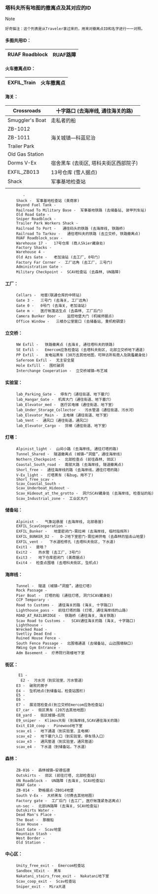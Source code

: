 ### 塔科夫所有地图的撤离点及其对应的ID

> [!NOTE]
>     好奇猫注：这个列表是从Traveler拿过来的，用来对撤离点ID和名字进行一一对照。

#### 多图共用ID：

| RUAF Roadblock | RUAF路障 |
| -------------- | ------ |

#### 火车撤离点ID：

| EXFIL_Train | 火车撤离点 |
| ----------- | ----- |

#### 海关：

| Crossroads      | 十字路口 (去海岸线, 通往海关的路)   |
| --------------- | --------------------- |
| Smuggler's Boat | 走私者的船                 |
| ZB-1012         |                       |
| ZB-1011         | 海关城镇—科蓝尼治             |
| Trailer Park    |                       |
| Old Gas Station |                       |
| Dorms V-Ex      | 宿舍黑车 (去街区, 塔科夫街区西部院子) |
| EXFIL_ZB013     | 13号仓库 (雪人据点)          |
| Shack           | 军事基地检查站               |
|                 |                       |

	        -  
         Shack -  军事基地检查站 (美商家)
         Beyond Fuel Tank -  
         Railroad To Military Base -  军事基地铁路 (去储备站, 装甲列车站)
         Old Road Gate -  
         Sniper Roadblock -  
         Trailer Park Workers Shack -  
         Railroad To Port -   通往码头的铁路 (去海岸线, 铁路桥)
         Railroad To Tarkov -   通往塔科夫的铁路 (去立交桥, 铁路撤离点)
         RUAF Roadblock_scav -  
         Warehouse 17 -   17号仓库 (商人Skier藏身处)
         Factory Shacks -  
         Warehouse 4 -  
         Old Azs Gate -   老加油站 (去工厂, 0号门)
         Factory Far Corner -  工厂远角 (去工厂, 三号门)
         Administration Gate -  
         Military Checkpoint -  SCAV检查站 (去森林, UN路障)
        
#### 工厂：
         Cellars -  地窖(联通仓库的中转站)
         Gate 3 -   三号门 (去海关, 工厂远角)
         Gate 0 -   0号门 (去海关, 老加油站)
         Gate m -   医疗帐篷逃生点 (去森林, 工厂后门)
         Camera Bunker Door -   监控地堡大门 (机械师据点)
         Office Window -   三楼办公室窗口 (去储备站, 重机枪碉堡)

#### 立交桥：
         NW Exfil -   铁路撤离点 (去海关, 通往塔科夫的铁路)
         SE Exfil -   Emercom应急检查站 (去塔科夫街区, 北部立交桥地下通道)
         PP Exfil -   发电站黑车 (30万去其他地图，可拜访所有商人及跳蚤藏身处)
         Saferoom Exfil -  无主安全屋
         Hole Exfill -  围栏破洞
         Interchange Cooperation -  立交桥城镇—布艺城

#### 实验室：
	     lab_Parking_Gate -  停车门（通往街道、地下墓穴）
         lab_Hangar_Gate -  机库大门（通往街道、地下墓穴）
         lab_Elevator_med -  医疗区电梯（通往街道、地下室）
         lab_Under_Storage_Collector -  污水管道（通往街道、污水河）
         lab_Elevator_Main -  主电梯（通往街道、地下室）
         lab_Vent -  通风口（通往街道，通风口）
         lab_Elevator_Cargo -  货梯（通往街道、地下室）

#### 灯塔：
         Alpinist_light -  山间小路 (去海岸线, 通往灯塔的路)
         Tunnel_Shared -  隧道撤离点 (城镇—“洞窟”，通往海岸线)
         Nothern_Checkpoint -  北部检查点 (前往森林, 郊区)
         Coastal_South_road -  南部大路 (去海岸线, 隧道撤离点)
         Shorl_free -  通往海岸线的路 (去海岸线，通往灯塔的路)
         V-Ex_light -  灯塔黑车 (有bug，用不了)
         Shorl_free_scav -  
         Scav_Coastal_South -  
         Scav_Underboat_Hideout -  
         Scav_Hideout_at_the_grotto -  洞穴SCAV藏身处 (去海岸线, 检查站的船)
         Scav_Industrial_zone -  工业区大门

#### 储备站：
         Alpinist -   气象站悬崖 (去海岸线, 北部悬崖)
         EXFIL_ScavCooperation -  
         EXFIL_Bunker -   地堡密闭门-需拉闸 (去海岸线, 临时指挥所)
         EXFIL_BUNKER_D2 -   D-2地下室密门-需拉闸供电 (去森林的狙击山地堡)
         EXFIL_vent -   下水道检修孔 (去塔科夫街区, 下水道)
         Exit1 -  是啥？
         Exit2 -   热水管 (去工厂, 3号门)
         Exit3 -   地下仓库密闭门 (美商据点)
         Exit4 -  检查点围墙 (去塔科夫街区, 坠机点)

#### 海岸线：
         Tunnel -  隧道 (城镇—“洞窟”，通往灯塔)
         Rock Passage -  
         Pier Boat -  灯塔的船 (通往灯塔, 洞穴SCAV藏身处)
         CCP Temporary -  
         Road to Customs -  通往海关的路 (海关, 十字路口)
         Lighthouse_pass -  前往灯塔的路 (灯塔, 通往海岸线的山路)
         ROAD_AT_RAILBRIDGE -  铁路桥 (通往海关, 海关铁路)
         Scav Road to Customs -   SCAV通往海关的路 (海关, 十字路口)
         Lighthouse -  
         Wrecked Road -  
         Svetliy Dead End -  
         Ruined House Fence -  
         South Fence Passage -  北围墙通道 (去储备站, 山边围墙缺口)
         RWing Gym Entrance -  
         Adm Basement -  疗养院行政楼地下室

#### 街区：
          E1 -  
           E2 -  污水河（到实验室、污水管道）
         E3 -  破败的房子
         E4 -  坠机地点(到储备站，检查站围栏)
         E5 -  
         E6 -  
         E7 -  展览馆检查点(到立交桥Emercom应急检查站)
         E7_car -  街区黑车 (20万去其他地图)
         E8_yard -  街区城镇—后院
         E9_sniper -  Klimov大街 (到海岸线,SCAV通往海关的路)
         Exit_E10_coop -  Pinewood地下室
         scav_e1 -  地下通道（到实验室、主电梯）
         scav_e2 -  地下墓穴入口（到实验室，停车场入口）
         scav_e3 -  通风管道（到实验室，通风管道）
         scav_e4 -  下水道（到储备站，下水道）

#### 森林：
         ZB-016 -  森林城镇—安德伍德
         Outskirts -  郊区 (前往灯塔, 北部检查站)
         UN Roadblock -  UN路障 (去海关, SCAV检查站)
         RUAF Gate -  
         ZB-014 -  野格据点·ZB014地堡
         South V-Ex -  大桥黑车 (付费去其他地图)
         Factory gate -  工厂后门 (去工厂, 医疗帐篷紧急逃离点)
         un-sec -  北部UN路障 (去海关, SCAV检查站)
         Outskirts Water -  
         Dead Man's Place -  
         The Boat -  那艘船
         Scav House -  
         East Gate -  Scav地堡
         Mountain Stash -  
         West Border -  
         Old Station -  

#### 中心区：
         Unity_free_exit -  Emercom检查站 
         Sandbox_VExit -  黑车 
         Nakatani_stairs_free_exit -  Nakatani地下室 
         Scav_coop_exit -  Scav检查站 
         Sniper_exit -  Mira大道 
